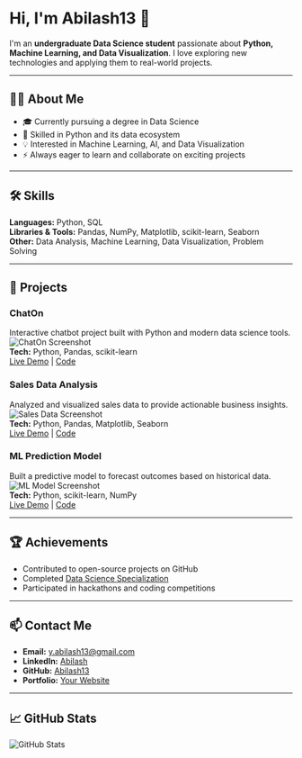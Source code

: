 # Hi, I'm Abilash13 👋

I'm an **undergraduate Data Science student** passionate about **Python, Machine Learning, and Data Visualization**. I love exploring new technologies and applying them to real-world projects.

---

## 👨‍💻 About Me

- 🎓 Currently pursuing a degree in Data Science  
- 🐍 Skilled in Python and its data ecosystem  
- 💡 Interested in Machine Learning, AI, and Data Visualization  
- ⚡ Always eager to learn and collaborate on exciting projects  

---

## 🛠️ Skills

**Languages:** Python, SQL  
**Libraries & Tools:** Pandas, NumPy, Matplotlib, scikit-learn, Seaborn  
**Other:** Data Analysis, Machine Learning, Data Visualization, Problem Solving  

---

## 🚀 Projects

### ChatOn
Interactive chatbot project built with Python and modern data science tools.  
![ChatOn Screenshot](images/chaton.png)  
**Tech:** Python, Pandas, scikit-learn  
[Live Demo](#) | [Code](#)

### Sales Data Analysis
Analyzed and visualized sales data to provide actionable business insights.  
![Sales Data Screenshot](images/sales.png)  
**Tech:** Python, Pandas, Matplotlib, Seaborn  
[Live Demo](#) | [Code](#)

### ML Prediction Model
Built a predictive model to forecast outcomes based on historical data.  
![ML Model Screenshot](images/ml_model.png)  
**Tech:** Python, scikit-learn, NumPy  
[Live Demo](#) | [Code](#)

---

## 🏆 Achievements

- Contributed to open-source projects on GitHub  
- Completed [Data Science Specialization](#)  
- Participated in hackathons and coding competitions  

---

## 📫 Contact Me

- **Email:** y.abilash13@gmail.com  
- **LinkedIn:** [Abilash](https://www.linkedin.com/in/yourprofile)  
- **GitHub:** [Abilash13](https://github.com/Abilash13)  
- **Portfolio:** [Your Website](https://abilas13.github.io/GitHub-Portfolio/)

---

## 📈 GitHub Stats

![GitHub Stats](https://github-readme-stats.vercel.app/api?username=Abilas13&show_icons=true&theme=radical)
